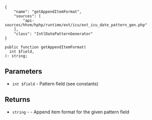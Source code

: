 ``` yamlmeta
{
    "name": "getAppendItemFormat",
    "sources": [
        "api-sources/hhvm/hphp/runtime/ext/icu/ext_icu_date_pattern_gen.php"
    ],
    "class": "IntlDatePatternGenerator"
}
```




``` Hack
public function getAppendItemFormat(
  int $field,
): string;
```




## Parameters




+ ` int $field ` - Pattern field (see constants)




## Returns




* ` string ` - - Append item format for the given pattern field
<!-- HHAPIDOC -->
